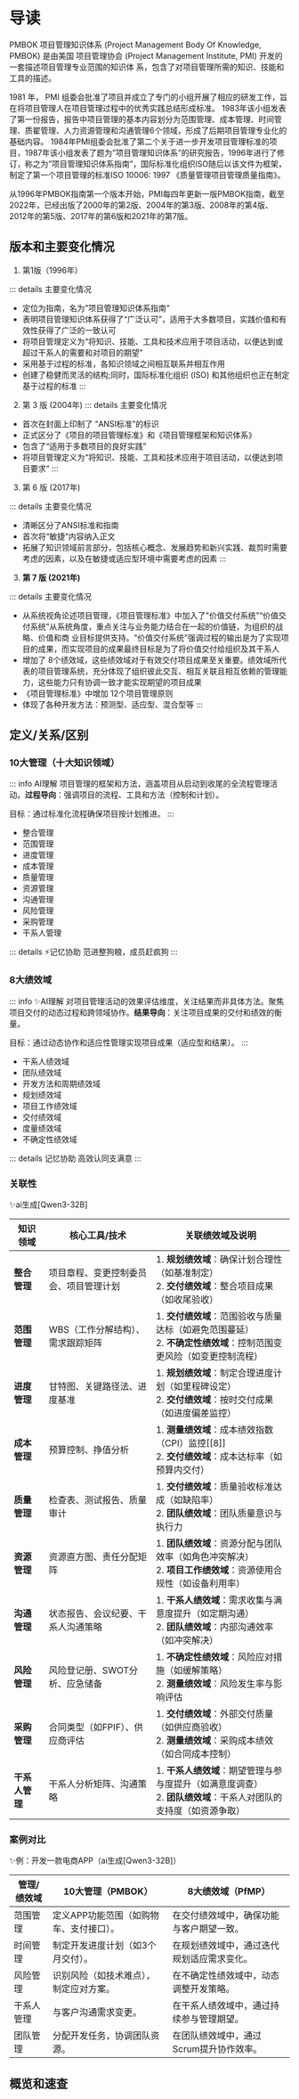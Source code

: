 <script setup>
import TenManageTable from '../components/ten-manage-table/index.vue'
</script>

# 导读

PMBOK 项目管理知识体系 (Project Management Body Of Knowledge, PMBOK) 是由美国 项目管理协会 (Project Management Institute, PMI) 开发的一套描述项目管理专业范围的知识体 系，包含了对项目管理所需的知识、技能和工具的描述。


1981 年， PMI 组委会批准了项目并成立了专门的小组开展了相应的研发工作，旨在将项目管理人在项目管理过程中的优秀实践总结形成标准。
1983年该小组发表了第一份报告，报告中项目管理的基本内容划分为范围管理、成本管理、时间管理、质翟管理、人力资源管理和沟通管理6个领域，形成了后期项目管理专业化的基础内容。
1984年PMI组委会批准了第二个关于进一步开发项目管理标准的项目，1987年该小组发表了题为”项目管理知识体系”的研究报告，1996年进行了修订，称之为”项目管理知识体系指南”，国际标准化组织ISO随后以该文件为框架，制定了第一个项目管理的标准ISO 10006: 1997 《质量管理项目管理质量指南》。

从1996年PMBOK指南第一个版本开始，PMI每四年更新一版PMBOK指南，截至2022年，已经出版了2000年的第2版、2004年的第3版、2008年的第4版、2012年的第5版、2017年的第6版和2021年的第7版。

## 版本和主要变化情况

1. 第1版（1996年）

::: details 主要变化情况
- 定位为指南，名为”项目管理知识体系指南”
- 表明项目管理知识体系获得了“广泛认可”，适用于大多数项目，实践价值和有效性获得了广泛的一致认可
- 将项目管理定义为“将知识、技能、工具和技术应用于项目活动，以便达到或超过干系人的需要和对项目的期望”
- 采用基于过程的标准，各知识领域之间相互联系并相互作用
- 创建了稳健而灵活的结构;同时，国际标准化组织 (ISO) 和其他组织也正在制定基于过程的标准 
:::

2. 第 3 版 (2004年)
::: details 主要变化情况
- 首次在封面上印制了 “ANSI标准”的标识
- 正式区分了《项目的项目管理标准》和《项目管理框架和知识体系》
- 包含了“适用于多数项目的良好实践”
- 将项目管理定义为“将知识、技能、工具和技术应用于项目活动，以便达到项目要求“
:::

3. 第 6 版 (2017年)

::: details 主要变化情况
- 清晰区分了ANSI标准和指南
- 首次将“敏捷“内容纳入正文
- 拓展了知识领域前言部分，包括核心概念、发展趋势和新兴实践、裁剪时需要考虑的因素，以及在敏捷或适应型环境中需要考虑的因素
:::

3. **第 7 版 (2021年)**

::: details 主要变化情况
- 从系统视角论述项目管理，《项目管理标准》中加入了"价值交付系统”“价值交付系统”从系统角度，重点关注与业务能力结合在一起的价值链，为组织的战略、价值和商 业目标提供支持。"价值交付系统”强调过程的输出是为了实现项目的成果，而实现项目的成果最终目标是为了将价值交付给组织及其干系人
- 增加了 8个绩效域，这些绩效域对于有效交付项目成果至关重要。绩效域所代表的项目管理系统，充分体现了组织彼此交互、相互关联且相互依赖的管理能力，这些能力只有协调一致才能实现期望的项目成果
- 《项目管理标准》中增加 12个项目管理原则
- 体现了各种开发方法：预测型、适应型、混合型等
:::

## 定义/关系/区别

### 10大管理（十大知识领域）

::: info AI理解
项目管理的框架和方法，涵盖项目从启动到收尾的全流程管理活动。**过程导向**：强调项目的流程、工具和方法（控制和计划）。

目标：通过标准化流程确保项目按计划推进。
:::
- 整合管理
- 范围管理
- 进度管理
- 成本管理
- 质量管理
- 资源管理
- 沟通管理
- 风险管理
- 采购管理
- 干系人管理

::: details ⚡️记忆协助
范进整狗粮，成员赶疯狗
:::

### 8大绩效域

::: info ✨AI理解
对项目管理活动的效果评估维度，关注结果而非具体方法。聚焦项目交付的动态过程和跨领域协作。**结果导向**：关注项目成果的交付和绩效的衡量。

目标：通过动态协作和适应性管理实现项目成果（适应型和结果）。
:::

- 干系人绩效域
- 团队绩效域
- 开发方法和周期绩效域
- 规划绩效域
- 项目工作绩效域
- 交付绩效域
- 度量绩效域
- 不确定性绩效域

::: details 记忆协助
高效认同支满意
:::

### 关联性

<div class="ai-box">
  ✨ai生成[Qwen3-32B]
</div>

| **知识领域** | **核心工具/技术** | **关联绩效域及说明** |
|--------------|-------------------|----------------------|
| **整合管理** | 项目章程、变更控制委员会、项目管理计划 | 1. **规划绩效域**：确保计划合理性（如基准制定）<br>2. **交付绩效域**：整合项目成果（如收尾验收）|
| **范围管理** | WBS（工作分解结构）、需求跟踪矩阵 | 1. **交付绩效域**：范围验收与质量达标（如避免范围蔓延）<br>2. **不确定性绩效域**：控制范围变更风险（如变更控制流程）|
| **进度管理** | 甘特图、关键路径法、进度基准 | 1. **规划绩效域**：制定合理进度计划（如里程碑设定）<br>2. **交付绩效域**：按时交付成果（如进度偏差监控）|
| **成本管理** | 预算控制、挣值分析 | 1. **测量绩效域**：成本绩效指数（CPI）监控[[8]]<br>2. **交付绩效域**：成本达标率（如预算内交付） |
| **质量管理** | 检查表、测试报告、质量审计 | 1. **交付绩效域**：质量验收标准达成（如缺陷率）<br>2. **团队绩效域**：团队质量意识与执行力 |
| **资源管理** | 资源直方图、责任分配矩阵 | 1. **团队绩效域**：资源分配与团队效率（如角色冲突解决）<br>2. **项目工作绩效域**：资源使用合规性（如设备利用率）|
| **沟通管理** | 状态报告、会议纪要、干系人沟通策略 | 1. **干系人绩效域**：需求收集与满意度提升（如定期沟通）<br>2. **团队绩效域**：内部沟通效率（如冲突解决）|
| **风险管理** | 风险登记册、SWOT分析、应急储备 | 1. **不确定性绩效域**：风险应对措施（如缓解策略）<br>2. **测量绩效域**：风险发生率与影响评估|
| **采购管理** | 合同类型（如FPIF）、供应商评估 | 1. **交付绩效域**：外部交付质量（如供应商验收）<br>2. **测量绩效域**：采购成本绩效（如合同成本控制）|
| **干系人管理** | 干系人分析矩阵、沟通策略 | 1. **干系人绩效域**：期望管理与参与度提升（如满意度调查）<br>2. **团队绩效域**：干系人对团队的支持度（如资源争取）|

### 案例对比

<div class="ai-box">
  ✨例：开发一款电商APP（ai生成[Qwen3-32B]）
</div>

|管理/绩效域|10大管理（PMBOK）|8大绩效域（PfMP）|
|---|---|---|
|范围管理|定义APP功能范围（如购物车、支付接口）。|在交付绩效域中，确保功能与客户期望一致。
|时间管理|制定开发进度计划（如3个月交付）。|在规划绩效域中，通过迭代规划适应需求变化。
|风险管理|识别风险（如技术难点），制定应对方案。|在不确定性绩效域中，动态调整开发策略。
|干系人管理|与客户沟通需求变更。|在干系人绩效域中，通过持续参与管理期望。
|团队管理|分配开发任务，协调团队资源。|在团队绩效域中，通过Scrum提升协作效率。

## 概览和速查

<TenManageTable />
